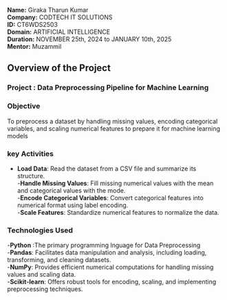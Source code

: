 **Name:** Giraka Tharun Kumar <br>
**Company:** CODTECH IT SOLUTIONS<br>
**ID:** CT6WDS2503<br>
**Domain:** ARTIFICIAL INTELLIGENCE<br>
**Duration:**  NOVEMBER 25th, 2024 to JANUARY 10th, 2025 <br>
**Mentor:** Muzammil<br>

## Overview of the Project

### Project : Data Preprocessing Pipeline for Machine Learning

### Objective 
To preprocess a dataset by handling missing values, encoding categorical variables, and scaling numerical features to prepare it for machine learning models

### key Activities
- **Load Data**: Read the dataset from a CSV file and summarize its structure.<br>
-**Handle Missing Values**: Fill missing numerical values with the mean and categorical values with the mode.<br>
-**Encode Categorical Variables**: Convert categorical features into numerical format using label encoding.<br>
-**Scale Features**: Standardize numerical features to normalize the data.<br>

### Technologies Used
-**Python** :The primary programming lnguage for Data Preprocessing <br>
-**Pandas**: Facilitates data manipulation and analysis, including loading, transforming, and cleaning datasets.<br>
-**NumPy**: Provides efficient numerical computations for handling missing values and scaling data.<br>
-**Scikit-learn**: Offers robust tools for encoding, scaling, and implementing preprocessing techniques.<br>





